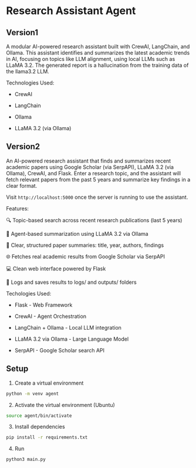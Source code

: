 # Research Assistant Agent

## Version1

A modular AI-powered research assistant built with CrewAI, LangChain, and Ollama. This assistant identifies and summarizes the latest academic trends in AI, focusing on topics like LLM alignment, using local LLMs such as LLaMA 3.2. The generated report is a hallucination from the training data of the llama3.2 LLM.

Technologies Used:

* CrewAI

* LangChain

* Ollama

* LLaMA 3.2 (via Ollama)


## Version2

An AI-powered research assistant that finds and summarizes recent academic papers using Google Scholar (via SerpAPI), LLaMA 3.2 (via Ollama), CrewAI, and Flask. Enter a research topic, and the assistant will fetch relevant papers from the past 5 years and summarize key findings in a clear format.

Visit ``` http://localhost:5000 ``` once the server is running to use the assistant.

Features:

🔍 Topic-based search across recent research publications (last 5 years)

🤖 Agent-based summarization using LLaMA 3.2 via Ollama

📑 Clear, structured paper summaries: title, year, authors, findings

🌐 Fetches real academic results from Google Scholar via SerpAPI

💻 Clean web interface powered by Flask

📁 Logs and saves results to logs/ and outputs/ folders

Techologies Used:

* Flask - Web Framework

* CrewAI - Agent Orchestration

* LangChain + Ollama - Local LLM integration

* LLaMA 3.2 via Ollama - Large Language Model

* SerpAPI - Google Scholar search API


## Setup

1. Create a virtual environment 
```sh
python -m venv agent
```

2. Activate the virtual environment (Ubuntu)
```sh
source agent/bin/activate
```

3. Install dependencies
```sh
pip install -r requirements.txt
```

4. Run
```sh
python3 main.py
```
